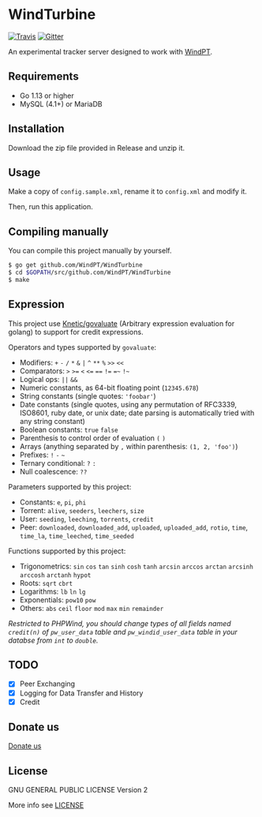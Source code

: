 WindTurbine
===

[![Travis](https://img.shields.io/travis/WindPT/WindTurbine.svg)](https://travis-ci.org/WindPT/WindTurbine)
[![Gitter](https://img.shields.io/gitter/room/WindPT/WindTurbine.svg)](https://gitter.im/WindPT/WindTurbine)

An experimental tracker server designed to work with [WindPT](https://github.com/WindPT/WindPT).

## Requirements

 * Go 1.13 or higher
 * MySQL (4.1+) or MariaDB

## Installation

Download the zip file provided in Release and unzip it.

## Usage

Make a copy of `config.sample.xml`, rename it to `config.xml` and modify it.

Then, run this application.

## Compiling manually

You can compile this project manually by yourself.

```bash
$ go get github.com/WindPT/WindTurbine
$ cd $GOPATH/src/github.com/WindPT/WindTurbine
$ make
```

## Expression

This project use [Knetic/govaluate](https://github.com/Knetic/govaluate) (Arbitrary expression evaluation for golang) to support for credit expressions.

Operators and types supported by `govaluate`:

* Modifiers: `+` `-` `/` `*` `&` `|` `^` `**` `%` `>>` `<<`
* Comparators: `>` `>=` `<` `<=` `==` `!=` `=~` `!~`
* Logical ops: `||` `&&`
* Numeric constants, as 64-bit floating point (`12345.678`)
* String constants (single quotes: `'foobar'`)
* Date constants (single quotes, using any permutation of RFC3339, ISO8601, ruby date, or unix date; date parsing is automatically tried with any string constant)
* Boolean constants: `true` `false`
* Parenthesis to control order of evaluation `(` `)`
* Arrays (anything separated by `,` within parenthesis: `(1, 2, 'foo')`)
* Prefixes: `!` `-` `~`
* Ternary conditional: `?` `:`
* Null coalescence: `??`

Parameters supported by this project:

* Constants: `e`, `pi`, `phi`
* Torrent: `alive`, `seeders`, `leechers`, `size`
* User: `seeding`, `leeching`, `torrents`, `credit`
* Peer: `downloaded`, `downloaded_add`, `uploaded`, `uploaded_add`, `rotio`, `time`, `time_la`, `time_leeched`, `time_seeded`

Functions supported by this project:

* Trigonometrics: `sin` `cos` `tan` `sinh` `cosh` `tanh` `arcsin` `arccos` `arctan` `arcsinh` `arccosh` `arctanh` `hypot`
* Roots: `sqrt` `cbrt`
* Logarithms: `lb` `ln` `lg`
* Exponentials: `pow10` `pow`
* Others: `abs` `ceil` `floor` `mod` `max` `min` `remainder`

*Restricted to PHPWind, you should change types of all fields named `credit(n)` of `pw_user_data` table and `pw_windid_user_data` table in your databse from `int` to `double`.*

## TODO

* [x] Peer Exchanging
* [x] Logging for Data Transfer and History
* [x] Credit

## Donate us

[Donate us](https://7in0.me/#donate)

## License

GNU GENERAL PUBLIC LICENSE Version 2

More info see [LICENSE](LICENSE)
